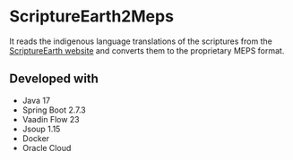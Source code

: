 # ScriptureEarth2Meps

It reads the indigenous language translations of the scriptures from the [ScriptureEarth website](https://www.scriptureearth.org) and converts them to the proprietary MEPS format.

## Developed with
- Java 17
- Spring Boot 2.7.3
- Vaadin Flow 23
- Jsoup 1.15
- Docker
- Oracle Cloud
